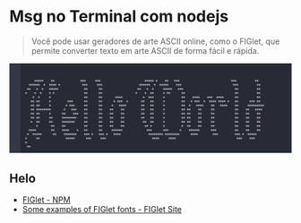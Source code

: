 # Msg no Terminal com nodejs

> Você pode usar geradores de arte ASCII online, como o FIGlet, que permite converter texto em arte ASCII de forma fácil e rápida.

![print do resultado do codigo](img/banner.png)

## Helo

- [FIGlet - NPM](https://www.npmjs.com/package/figlet)
- [Some examples of FIGlet fonts - FIGlet Site](http://www.figlet.org/examples.html)